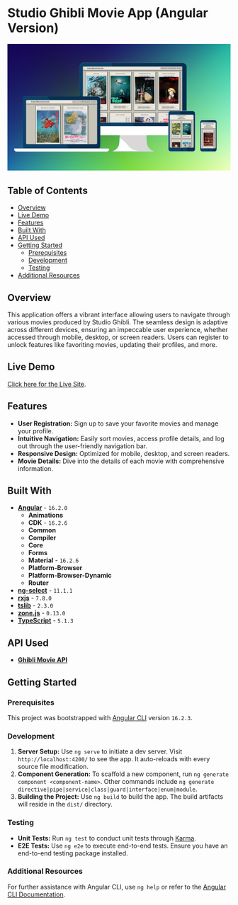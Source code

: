 # Studio Ghibli Movie App (Angular Version)

<img src="https://github.com/TubaJordan/Portfolio/blob/main/images/Angular-Ghibli-Display.png">

## Table of Contents
- [Overview](#overview)
- [Live Demo](#live-demo)
- [Features](#features)
- [Built With](#built-with)
- [API Used](#api-used)
- [Getting Started](#getting-started)
  - [Prerequisites](#prerequisites)
  - [Development](#development)
  - [Testing](#testing)
- [Additional Resources](#additional-resources)

## Overview

This application offers a vibrant interface allowing users to navigate through various movies produced by Studio Ghibli. The seamless design is adaptive across different devices, ensuring an impeccable user experience, whether accessed through mobile, desktop, or screen readers. Users can register to unlock features like favoriting movies, updating their profiles, and more.

## Live Demo

[Click here for the Live Site](https://tubajordan.github.io/Studio-Ghibli-Movie-App-Angular/welcome).

## Features

- **User Registration:** Sign up to save your favorite movies and manage your profile.
- **Intuitive Navigation:** Easily sort movies, access profile details, and log out through the user-friendly navigation bar.
- **Responsive Design:** Optimized for mobile, desktop, and screen readers.
- **Movie Details:** Dive into the details of each movie with comprehensive information.

## Built With

- [**Angular**](https://angular.io/) - `16.2.0`
  - **Animations**
  - **CDK** - `16.2.6`
  - **Common**
  - **Compiler**
  - **Core**
  - **Forms**
  - **Material** - `16.2.6`
  - **Platform-Browser**
  - **Platform-Browser-Dynamic**
  - **Router**
- [**ng-select**](https://github.com/ng-select/ng-select) - `11.1.1`
- [**rxjs**](https://rxjs.dev/) - `7.8.0`
- [**tslib**](https://www.npmjs.com/package/tslib) - `2.3.0`
- [**zone.js**](https://github.com/angular/zone.js/) - `0.13.0`
- [**TypeScript**](https://www.typescriptlang.org/) - `5.1.3`

## API Used

- [**Ghibli Movie API**](https://github.com/TubaJordan/Studio-Ghibli-Movie-API)

## Getting Started

### Prerequisites

This project was bootstrapped with [Angular CLI](https://github.com/angular/angular-cli) version `16.2.3`.

### Development

1. **Server Setup:** Use `ng serve` to initiate a dev server. Visit `http://localhost:4200/` to see the app. It auto-reloads with every source file modification.
2. **Component Generation:** To scaffold a new component, run `ng generate component <component-name>`. Other commands include `ng generate directive|pipe|service|class|guard|interface|enum|module`.
3. **Building the Project:** Use `ng build` to build the app. The build artifacts will reside in the `dist/` directory.

### Testing

- **Unit Tests:** Run `ng test` to conduct unit tests through [Karma](https://karma-runner.github.io).
- **E2E Tests:** Use `ng e2e` to execute end-to-end tests. Ensure you have an end-to-end testing package installed.

### Additional Resources

For further assistance with Angular CLI, use `ng help` or refer to the [Angular CLI Documentation](https://angular.io/cli).
